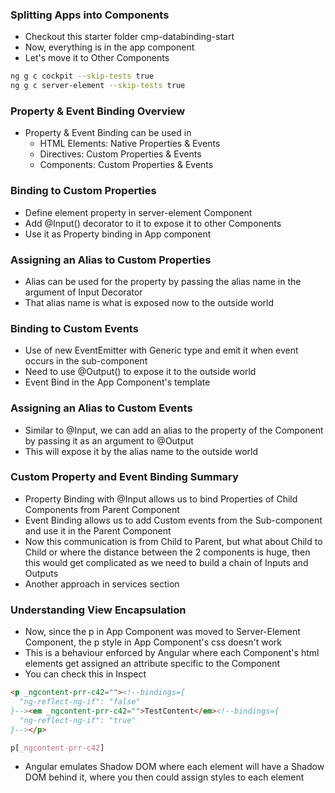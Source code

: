 ### Splitting Apps into Components

* Checkout this starter folder cmp-databinding-start 
* Now, everything is in the app component
* Let's move it to Other Components
```sh
ng g c cockpit --skip-tests true
ng g c server-element --skip-tests true
```

### Property & Event Binding Overview

* Property & Event Binding can be used in
  * HTML Elements: Native Properties & Events
  * Directives: Custom Properties & Events
  * Components: Custom Properties & Events

### Binding to Custom Properties

* Define element property in server-element Component
* Add @Input() decorator to it to expose it to other Components
* Use it as Property binding in App component

### Assigning an Alias to Custom Properties

* Alias can be used for the property by passing the alias name in the argument of Input Decorator
* That alias name is what is exposed now to the outside world

### Binding to Custom Events

* Use of new EventEmitter with Generic type and emit it when event occurs in the sub-component
* Need to use @Output() to expose it to the outside world
* Event Bind in the App Component's template

### Assigning an Alias to Custom Events

* Similar to @Input, we can add an alias to the property of the Component by passing it as an argument to @Output
* This will expose it by the alias name to the outside world

### Custom Property and Event Binding Summary

* Property Binding with @Input allows us to bind Properties of Child Components from Parent Component
* Event Binding allows us to add Custom events from the Sub-component and use it in the Parent Component
* Now this communication is from Child to Parent, but what about Child to Child or where the distance between the 2 components is huge, then this would get complicated as we need to build a chain of Inputs and Outputs
* Another approach in services section

### Understanding View Encapsulation

* Now, since the p in App Component was moved to Server-Element Component, the p style in App Component's css doesn't work
* This is a behaviour enforced by Angular where each Component's html elements get assigned an attribute specific to the Component
* You can check this in Inspect
```html
<p _ngcontent-prr-c42=""><!--bindings={
  "ng-reflect-ng-if": "false"
}--><em _ngcontent-prr-c42="">TestContent</em><!--bindings={
  "ng-reflect-ng-if": "true"
}--></p>
```
```css
p[_ngcontent-prr-c42]
```
* Angular emulates Shadow DOM where each element will have a Shadow DOM behind it, where you then could assign styles to each element